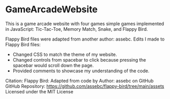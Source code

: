 # GameArcadeWebsite
This is a game arcade website with four games simple games implemented in JavaScript: Tic-Tac-Toe, Memory Match, Snake, and Flappy Bird. 

Flappy Bird files were adapted from another author: assebc.
Edits I made to Flappy Bird files:
- Changed CSS to match the theme of my website.
- Changed controls from spacebar to click because pressing the spacebar would scroll down the page.
- Provided comments to showcase my understanding of the code.

Citation:
Flappy Bird:
Adapted from code by Author: assebc on GitHub
GitHub Repository: https://github.com/assebc/flappy-bird/tree/main/assets
Licensed under the MIT License
